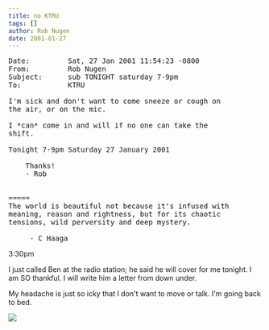 ```yaml
---
title: no KTRU
tags: []
author: Rob Nugen
date: 2001-01-27
---
```


<pre>
Date:         Sat, 27 Jan 2001 11:54:23 -0800
From:         Rob Nugen
Subject:      sub TONIGHT saturday 7-9pm
To:           KTRU
 
I'm sick and don't want to come sneeze or cough on
the air, or on the mic.
 
I *can* come in and will if no one can take the
shift.
 
Tonight 7-9pm Saturday 27 January 2001
 
    Thanks!
    - Rob
 
 
=====
The world is beautiful not because it's infused with
meaning, reason and rightness, but for its chaotic
tensions, wild perversity and deep mystery.
 
     - C Haaga
</pre>

<p class=date>3:30pm</p>

<p>I just called Ben at the radio station; he said he
will cover for me tonight.  I am SO thankful.  I will
write him a letter from down under.</p>

<p>My headache is just so icky that I don't want to
move or talk.  I'm going back to bed.</p>

<p><img src="/images/rob/wL-ROB.gif"/></p>
